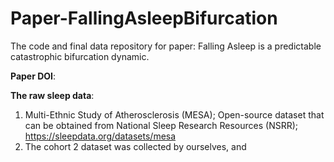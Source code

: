 # Paper-FallingAsleepBifurcation
 The code and final data repository for paper: Falling Asleep is a predictable catastrophic bifurcation dynamic. 

**Paper DOI**:

**The raw sleep data**:
1. Multi-Ethnic Study of Atherosclerosis (MESA); Open-source dataset that can be obtained from National Sleep Research Resources (NSRR); https://sleepdata.org/datasets/mesa
2. The cohort 2 dataset was collected by ourselves, and






